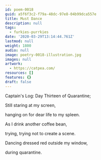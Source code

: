 ```yaml
---
id: poem-0018
guid: a5f6f3c2-f79a-48dc-97e8-04b99dca557e
title: Must Dance
description: null
tags:
  - furkies-purrkies
date: '2020-03-29T13:14:44.761Z'
lastmod: null
weight: 1800
audio: null
image: poetry-0018-illustration.jpg
images: null
artwork:
  - https://catpea.com/
resources: []
features: {}
draft: false
---
```


Captain's Log: Day Thirteen of Quarantine;

Still staring at my screen,

hanging on for dear life to my spleen.

As I drink another coffee bean,

trying, trying not to create a scene.

Dancing dressed red outside my window,

during quarantine.
